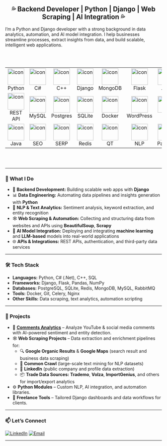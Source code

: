 <div align="center">
  <h2>💦 Backend Developer | Python | Django | Web Scraping | AI Integration 💦</h2>
</div>


I’m a Python and Django developer with a strong background in data analytics, automation, and AI model integration.
I help businesses streamline processes, extract insights from data, and build scalable, intelligent web applications.

<br></br>

<table align="center">

  <tr>
     <td align="center" width="80">
      <img src="https://techstack-generator.vercel.app/python-icon.svg" alt="icon" width="53" height="53" />
      <br>Python
    </td>
    <td align="center" width="80">
      <img src="https://techstack-generator.vercel.app/csharp-icon.svg" alt="icon" width="53" height="53" />
      <br>C#
    </td>
    <td align="center" width="80">
      <img src="https://techstack-generator.vercel.app/cpp-icon.svg" alt="icon" width="53" height="53" />
      <br>C++
    </td>
    <td align="center" width="80">
      <img src="https://techstack-generator.vercel.app/django-icon.svg" alt="icon" width="53" height="53" />
      <br>Django
    </td>
    <td align="center" width="80">
      <img src="https://skillicons.dev/icons?i=mongodb" alt="icon" width="53" height="53" />
      <br>MongoDB
    </td>
    <td align="center" width="80">
      <img src="https://skillicons.dev/icons?i=flask" alt="icon" width="53" height="53" />
      <br>Flask
    </td>
    <td align="center" width="80">
      <img src="https://skillicons.dev/icons?i=dotnet" alt="icon" width="53" height="53" />
      <br>.Net
    </td>
    <td align="center" width="80">
      <img src="https://techstack-generator.vercel.app/sass-icon.svg" alt="icon" width="53" height="53" />
      <br>Saas
    </td>
    <td align="center" width="80">
      <img src="https://techstack-generator.vercel.app/github-icon.svg" alt="icon" width="53" height="53" />
      <br>Github
    </td>
    <td align="center" width="80">
      <img src="https://skillicons.dev/icons?i=js" alt="icon" width="53" height="53" />
      <br>JavaScript
    </td>
  </tr>

  <tr>
     <td align="center" width="80">
      <img src="https://techstack-generator.vercel.app/restapi-icon.svg" alt="icon" width="53" height="53" />
      <br>REST API
    </td>
    <td align="center" width="80">
      <img src="https://techstack-generator.vercel.app/mysql-icon.svg" alt="icon" width="53" height="53" />
      <br>MySQL
    </td>
    <td align="center" width="80">
      <img src="https://skillicons.dev/icons?i=postgres" alt="icon" width="53" height="53" />
      <br>Postgres
    </td>
    <td align="center" width="80">
      <img src="https://skillicons.dev/icons?i=sqlite" alt="icon" width="53" height="53" />
      <br>SQLite
    </td>
    <td align="center" width="80">
      <img src="https://techstack-generator.vercel.app/docker-icon.svg" alt="icon" width="53" height="53" />
      <br>Docker
    </td>
    <td align="center" width="80">
      <img src="https://skillicons.dev/icons?i=wordpress" alt="icon" width="53" height="53" />
      <br>WordPress
    </td>
    <td align="center" width="80">
      <img src="https://img.icons8.com/?size=100&id=LSOtRiURcRCx&format=png&color=000000" alt="icon" width="53" height="53" />
      <br>Tor
    </td>
    <td align="center" width="80">
      <img src="https://skillicons.dev/icons?i=selenium" alt="icon" width="53" height="53" />
      <br>Selenium
    </td>
    <td align="center" width="80">
      <img src="https://img.icons8.com/?size=100&id=sop9ROXku5bb&format=png&color=000000" alt="icon" width="53" height="53" />
      <br>HuggingFace
    </td>
    <td align="center" width="80">
      <img src="https://docs.celeryq.dev/en/v5.5.3/_static/celery_512.png" alt="icon" width="53" height="53" />
      <br>Celery
    </td>
  </tr>

  <tr>
     <td align="center" width="85">
      <img src="https://techstack-generator.vercel.app/java-icon.svg" alt="icon" width="53" height="53" />
      <br>Java
    </td>
    <td align="center" width="85">
      <img src="https://img.icons8.com/?size=100&id=16Ne6ZK7nvPI&format=png&color=000000" alt="icon" width="53" height="53" />
      <br>SEO
    </td>
    <td align="center" width="85">
      <img src="https://img.icons8.com/?size=100&id=SMeiykv480Zp&format=png&color=000000" alt="icon" width="53" height="53" />
      <br>SERP
    </td>
    <td align="center" width="85">
      <img src="https://skillicons.dev/icons?i=redis" alt="icon" width="53" height="53" />
      <br>Redis
    </td>
    <td align="center" width="85">
      <img src="https://skillicons.dev/icons?i=qt" alt="icon" width="53" height="53" />
      <br>QT
    </td>
    <td align="center" width="85">
      <img src="https://img.icons8.com/?size=100&id=97624&format=png&color=000000" alt="icon" width="53" height="53" />
      <br>NLP
    </td>
    <td align="center" width="85">
      <img src="https://img.icons8.com/?size=100&id=xSkewUSqtErH&format=png&color=000000" alt="icon" width="53" height="53" />
      <br>Pandas
    </td>
    <td align="center" width="85">
      <img src="https://skillicons.dev/icons?i=kafka" alt="icon" width="53" height="53" />
      <br>Kafka
    </td>
    <td align="center" width="85">
      <img src="https://skillicons.dev/icons?i=rabbitmq" alt="icon" width="53" height="53" />
      <br>RabitMQ
    </td>
    <td align="center" width="85">
      <img src="https://techstack-generator.vercel.app/nginx-icon.svg" alt="icon" width="53" height="53" />
      <br>Nginx
    </td>
  </tr>
  
</table>
<br></br>


---

### 🚀 What I Do
- 🧩 **Backend Development:** Building scalable web apps with **Django**
- 📊 **Data Engineering:** Automating data pipelines and insights generation with **Python**
- 💬 **NLP & Text Analytics:** Sentiment analysis, keyword extraction, and entity recognition  
- 🕸️ **Web Scraping & Automation:** Collecting and structuring data from websites and APIs using **BeautifulSoup**, **Scrapy**  
- 🤖 **AI Model Integration:** Deploying and integrating **machine learning** and **LLM-based** models into real-world applications  
- 🌐 **APIs & Integrations:** REST APIs, authentication, and third-party data services  


---

### 🛠️ Tech Stack
- **Languages:** Python, C# (.Net), C++, SQL  
- **Frameworks:** Django, Flask, Pandas, NumPy  
- **Databases:** PostgreSQL, SQLite, Redis, MongoDB, MySQL, RabbitMQ  
- **Tools:** Docker, Git, Celery, Nginx  
- **Other Skills:** Data scraping, text analytics, automation scripting  

---

### 🌟 Projects
- 🧠 [**Comments Analytics**](https://commentsanalytics.com) – Analyze YouTube & social media comments with AI-powered sentiment and entity detection.  
- 🕸️ **Web Scraping Projects** – Data extraction and enrichment pipelines for:  
  - 🔍 **Google Organic Results** & **Google Maps** (search result and business data scraping)  
  - 🧾 **Common Crawl** (large-scale text mining for NLP datasets)  
  - 💼 **LinkedIn** (public company and profile data extraction)  
  - 📦 **Trade Data Sources:** **Trademo**, **Volza**, **ImportGenius**, and others for import/export analytics  
- ⚙️ **Python Modules** – Custom NLP, AI integration, and automation libraries.  
- 💼 **Freelance Tools** – Tailored Django dashboards and data workflows for clients.  


---
### 📫 Let’s Connect

[![LinkedIn](https://img.shields.io/badge/LinkedIn-0A66C2?style=for-the-badge&logo=linkedin&logoColor=white)](https://linkedin.com/in/tahahamedani)
[![Email](https://img.shields.io/badge/Email-D14836?style=for-the-badge&logo=gmail&logoColor=white)](mailto:taha.hamedani8@gmail.com)

  
---



<br/>
